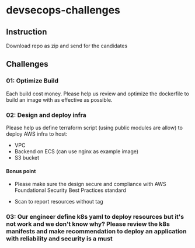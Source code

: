 # devsecops-challenges

## Instruction

Download repo as zip and send for the candidates

## Challenges

### 01: Optimize Build

Each build cost money.
Please help us review and optimize the dockerfile to build an image with as effective as possible.

### 02: Design and deploy infra

Please help us define terraform script (using public modules are allow) to deploy AWS infra to host:

- VPC
- Backend on ECS (can use nginx as example image)
- S3 bucket

#### Bonus point

- Please make sure the design secure and compliance with AWS Foundational Security Best Practices standard

- Scan to report resources without tag

### 03: Our engineer define k8s yaml to deploy resources but it's not work and we don't know why? Please review the k8s manifests and make recommendation to deploy an application with reliability and security is a must

